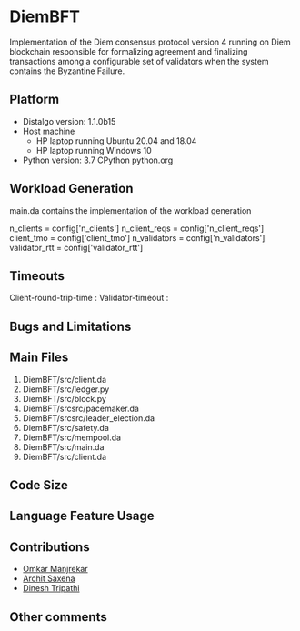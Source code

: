 # DiemBFT #

Implementation of the Diem consensus protocol version 4 running on Diem blockchain responsible for formalizing agreement and finalizing transactions among a configurable set of validators when the system contains the Byzantine Failure.

## Platform
- Distalgo version: 1.1.0b15 
- Host machine
    - HP laptop running Ubuntu 20.04 and 18.04
    - HP laptop running Windows 10
- Python version: 3.7 CPython python.org 

## Workload Generation
main.da contains the implementation of the workload generation

n_clients = config['n_clients']
n_client_reqs = config['n_client_reqs']
client_tmo = config['client_tmo']
n_validators = config['n_validators']
validator_rtt = config['validator_rtt']



## Timeouts
Client-round-trip-time : 
Validator-timeout : 

## Bugs and Limitations

## Main Files
1. DiemBFT/src/client.da
2. DiemBFT/src/ledger.py
3. DiemBFT/src/block.py
4. DiemBFT/srcsrc/pacemaker.da
5. DiemBFT/srcsrc/leader_election.da
6. DiemBFT/src/safety.da 
7. DiemBFT/src/mempool.da
8. DiemBFT/src/main.da
9. DiemBFT/src/client.da

## Code Size

## Language Feature Usage

## Contributions
* [Omkar Manjrekar](https://github.com/manjrekarom)
* [Archit Saxena](https://github.com/imarchit123)
* [Dinesh Tripathi](https://github.com/ditriparthi)

## Other comments

